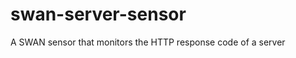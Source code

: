 swan-server-sensor
==================

A SWAN sensor that monitors the HTTP response code of a server
